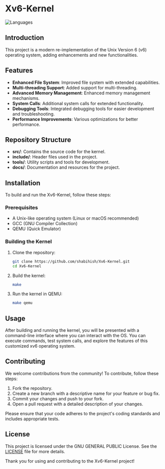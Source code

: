 # Xv6-Kernel

![Languages](https://img.shields.io/github/languages/top/shabihish/Xv6-UNIX-ANSI-C-Kernel)

## Introduction

This project is a modern re-implementation of the Unix Version 6 (v6) operating system, adding enhancements and new functionalities.

## Features

- **Enhanced File System**: Improved file system with extended capabilities.
- **Multi-threading Support**: Added support for multi-threading.
- **Advanced Memory Management**: Enhanced memory management mechanisms.
- **System Calls**: Additional system calls for extended functionality.
- **Debugging Tools**: Integrated debugging tools for easier development and troubleshooting.
- **Performance Improvements**: Various optimizations for better performance.

## Repository Structure

- **src/**: Contains the source code for the kernel.
- **include/**: Header files used in the project.
- **tools/**: Utility scripts and tools for development.
- **docs/**: Documentation and resources for the project.

## Installation

To build and run the Xv6-Kernel, follow these steps:

### Prerequisites

- A Unix-like operating system (Linux or macOS recommended)
- GCC (GNU Compiler Collection)
- QEMU (Quick Emulator)

### Building the Kernel

1. Clone the repository:
    ```bash
    git clone https://github.com/shabihish/Xv6-Kernel.git
    cd Xv6-Kernel
    ```

2. Build the kernel:
    ```bash
    make
    ```

3. Run the kernel in QEMU:
    ```bash
    make qemu
    ```

## Usage

After building and running the kernel, you will be presented with a command-line interface where you can interact with the OS. You can execute commands, test system calls, and explore the features of this customized xv6 operating system.

## Contributing

We welcome contributions from the community! To contribute, follow these steps:

1. Fork the repository.
2. Create a new branch with a descriptive name for your feature or bug fix.
3. Commit your changes and push to your fork.
4. Open a pull request with a detailed description of your changes.

Please ensure that your code adheres to the project's coding standards and includes appropriate tests.

## License

This project is licensed under the GNU GENERAL PUBLIC License. See the [LICENSE](LICENSE) file for more details.

Thank you for using and contributing to the Xv6-Kernel project!
